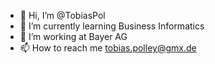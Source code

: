 - 👋 Hi, I’m @TobiasPol
- 🌱 I’m currently learning Business Informatics
- 🌱 I’m working at Bayer AG
- 📫 How to reach me tobias.polley@gmx.de

<!---
TobiasPol/TobiasPol is a ✨ special ✨ repository because its `README.md` (this file) appears on your GitHub profile.
You can click the Preview link to take a look at your changes.
--->
